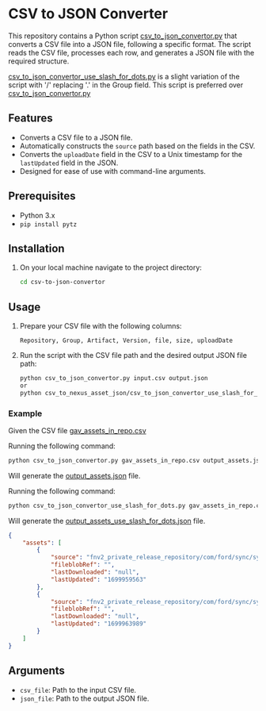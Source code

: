 
# CSV to JSON Converter

This repository contains a Python script [csv_to_json_convertor.py](csv_to_json_convertor.py) that converts a CSV file into a JSON file, following a specific format. The script reads the CSV file, processes each row, and generates a JSON file with the required structure.

[csv_to_json_convertor_use_slash_for_dots.py](csv_to_json_convertor_use_slash_for_dots.py) is a slight variation of the script with '/' replacing '.' in the Group field. This script is preferred over  [csv_to_json_convertor.py](csv_to_json_convertor.py) 

## Features

- Converts a CSV file to a JSON file.
- Automatically constructs the `source` path based on the fields in the CSV.
- Converts the `uploadDate` field in the CSV to a Unix timestamp for the `lastUpdated` field in the JSON.
- Designed for ease of use with command-line arguments.

## Prerequisites

- Python 3.x
- `pip install pytz`

## Installation

1. On your  local machine navigate to the project directory:

   ```bash
   cd csv-to-json-convertor
   ```

## Usage

1. Prepare your CSV file with the following columns:

   ```
   Repository, Group, Artifact, Version, file, size, uploadDate
   ```

2. Run the script with the CSV file path and the desired output JSON file path:

   ```bash
   python csv_to_json_convertor.py input.csv output.json
   or
   python csv_to_nexus_asset_json/csv_to_json_convertor_use_slash_for_dots.py input.csv output.json
   ```

### Example

Given the  CSV file [gav_assets_in_repo.csv](gav_assets_in_repo.csv)

Running the following command:

```bash
python csv_to_json_convertor.py gav_assets_in_repo.csv output_assets.json
```

Will generate the   [output_assets.json](output_assets.json) file.

Running the following command:

```bash
python csv_to_json_convertor_use_slash_for_dots.py gav_assets_in_repo.csv output_assets_use_slash_for_dots.json
```

Will generate the   [output_assets_use_slash_for_dots.json](output_assets_use_slash_for_dots.json) file.

```json
{
    "assets": [
        {
            "source": "fnv2_private_release_repository/com/ford/sync/sync4_0/05e3e6f21084f2fbcefc96defe47221533c88f1e/MU5T-14H213-OAC/06917-Sync4-launch-SYNC-v1.9.0-Dev-Sign-Plusone-ALM-Leftover-107-05e3e6f210/MU5T-14H213-OAC-06917-Sync4-launch-SYNC-v1.9.0-Dev-Sign-Plusone-ALM-Leftover-107-05e3e6f210.vbf",
            "fileblobRef": "",
            "lastDownloaded": "null",
            "lastUpdated": "1699959563"
        },
        {
            "source": "fnv2_private_release_repository/com/ford/sync/sync4_0/05e3e6f21084f2fbcefc96defe47221533c88f1e/MU5T-14H213-OAC/06920-Sync4-launch-SYNC-v1.9.0-Prod-Sign-Plusone-ALM-Leftover-107-05e3e6f210/MU5T-14H213-OAC-06920-Sync4-launch-SYNC-v1.9.0-Prod-Sign-Plusone-ALM-Leftover-107-05e3e6f210.vbf",
            "fileblobRef": "",
            "lastDownloaded": "null",
            "lastUpdated": "1699963989"
        }
    ]
}
```

## Arguments

- `csv_file`: Path to the input CSV file.
- `json_file`: Path to the output JSON file.

